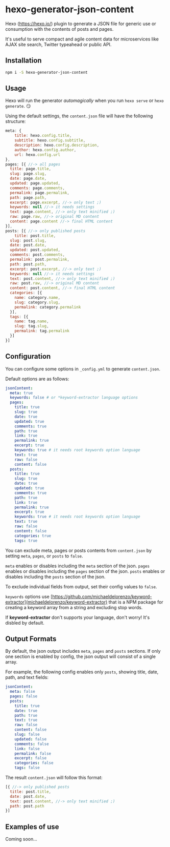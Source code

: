 # hexo-generator-json-content

Hexo (https://hexo.io/) plugin to generate a JSON file for generic use or consumption with the contents of posts and pages.

It's useful to serve compact and agile content data for microservices like AJAX site search, Twitter typeahead or public API.

## Installation

```bash
npm i -S hexo-generator-json-content
```

## Usage

Hexo will run the generator *automagically* when you run `hexo serve` or `hexo generate`.
:smirk:

Using the default settings, the `content.json` file will have the following structure:

```javascript
meta: {
	title: hexo.config.title,
	subtitle: hexo.config.subtitle,
	description: hexo.config.description,
	author: hexo.config.author,
	url: hexo.config.url
},
pages: [{ //-> all pages
  title: page.title,
  slug: page.slug,
  date: page.date,
  updated: page.updated,
  comments: page.comments,
  permalink: page.permalink,
  path: page.path,
  excerpt: page.excerpt, //-> only text ;)
  keywords: null //-> it needs settings
  text: page.content, //-> only text minified ;)
  raw: page.raw, //-> original MD content
  content: page.content //-> final HTML content
}],
posts: [{ //-> only published posts
	title: post.title,
  slug: post.slug,
  date: post.date,
  updated: post.updated,
  comments: post.comments,
  permalink: post.permalink,
  path: post.path,
  excerpt: post.excerpt, //-> only text ;)
  keywords: null //-> it needs settings
  text: post.content, //-> only text minified ;)
  raw: post.raw, //-> original MD content
  content: post.content, //-> final HTML content
  categories: [{
    name: category.name,
    slug: category.slug,
    permalink: category.permalink
  }],
  tags: [{
    name: tag.name,
    slug: tag.slug,
    permalink: tag.permalink
  }]
}]
```

## Configuration

You can configure some options in `_config.yml` to generate `content.json`.

Default options are as follows:

```yaml
jsonContent:
  meta: true
  keywords: false # or *keyword-extractor language options
  pages:
    title: true
    slug: true
    date: true
    updated: true
    comments: true
    path: true
    link: true
    permalink: true
    excerpt: true
    keywords: true # it needs root keywords option language
    text: true
    raw: false
    content: false
  posts:
    title: true
    slug: true
    date: true
    updated: true
    comments: true
    path: true
    link: true
    permalink: true
    excerpt: true
    keywords: true # it needs root keywords option language
    text: true
    raw: false
    content: false
    categories: true
    tags: true
```

You can exclude meta, pages or posts contents from `content.json` by setting `meta`, `pages`, or `posts` to `false`.

`meta` enables or disables including the `meta` section of the json.
`pages` enables or disables including the `pages` section of the json.
`posts` enables or disables including the `posts` section of the json.

To exclude individual fields from output, set their config values to `false`.

`keywords` options use [https://github.com/michaeldelorenzo/keyword-extractor](michaeldelorenzo/keyword-extractor) that is a NPM package for creating a keyword array from a string and excluding stop words.

If **keyword-extractor** don't supports your language, don't worry! It's disbled by default.

## Output Formats

By default, the json output includes `meta`, `pages` and `posts` sections. If only one section is enabled by config, the json output will consist of a single array.

For example, the following config enables only `posts`, showing title, date, path, and text fields:

```yaml
jsonContent:
  meta: false
  pages: false
  posts:
    title: true
    date: true
    path: true
    text: true
    raw: false
    content: false
    slug: false
    updated: false
    comments: false
    link: false
    permalink: false
    excerpt: false
    categories: false
    tags: false
```

The result `content.json` will follow this format:

```javascript
[{ //-> only published posts
  title: post.title,
  date: post.date,
  text: post.content, //-> only text minified ;)
  path: post.path
}]
```

## Examples of use

Coming soon...